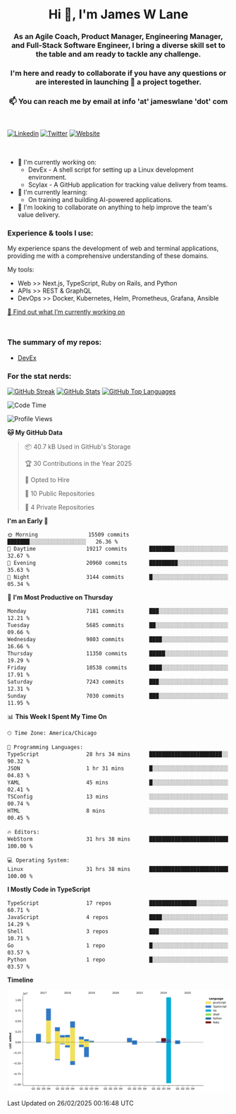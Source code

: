 <h1 align="center">Hi 👋, I'm James W Lane</h1>
<h3 align="center">As an Agile Coach, Product Manager, Engineering Manager, and Full-Stack Software Engineer, I bring a diverse skill set to the table and am ready to tackle any challenge.</h3>
<h3 align="center">I'm here and ready to collaborate if you have any questions or are interested in launching 🚀 a project together.</h3>

<div style="margin-top: 16px;" />

<h3 align="center">📫 You can reach me by email at info 'at' jameswlane 'dot' com</h3>

<div style="margin-top: 48px;" />

[![Linkedin](https://img.shields.io/badge/LinkedIn-0077B5?style=for-the-badge&logo=linkedin&logoColor=white)](https://www.linkedin.com/in/jameswlane/)
[![Twitter](https://img.shields.io/badge/Twitter-1DA1F2?style=for-the-badge&logo=twitter&logoColor=white)](https://x.com/jameswlane)
[![Website](https://img.shields.io/website?down_color=red&down_message=offline&style=for-the-badge&up_color=green&up_message=up&url=https%3A%2F%2Fwww.jameswlane.com)](https://www.jameswlane.com)

<div style="margin-top: 48px;" />

- 🔭 I'm currently working on:
  - DevEx - A shell script for setting up a Linux development environment.
  - Scylax - A GitHub application for tracking value delivery from teams.
- 🌱 I'm currently learning:
  - On training and building AI-powered applications.
- 👯 I'm looking to collaborate on anything to help improve the team's value delivery.

### Experience & tools I use:

My experience spans the development of web and terminal applications, providing me with a comprehensive understanding of these domains.

My tools:
- Web >> Next.js, TypeScript, Ruby on Rails, and Python
- APIs >> REST & GraphQL
- DevOps >> Docker, Kubernetes, Helm, Prometheus, Grafana, Ansible

[🔭 Find out what I’m currently working on](https://www.jameswlane.com/now)  

<div style="margin-top: 50px;"/>

### The summary of my repos:
- [DevEx](https://github.com/jameswlane/devex)  

### For the stat nerds:
[![GitHub Streak](https://github-readme-streak-stats.herokuapp.com?user=jameswlane&theme=tokyonight)](https://git.io/streak-stats)
[![GitHub Stats](https://github-readme-stats.vercel.app/api?username=jameswlane&show_icons=true&theme=tokyonight)](https://github-readme-stats.vercel.app)
[![GitHub Top Languages](https://github-readme-stats.vercel.app/api/top-langs?username=jameswlane&show_icons=true&locale=en&layout=compact&theme=tokyonight)](https://github-readme-stats.vercel.app)

<!--START_SECTION:waka-->
![Code Time](http://img.shields.io/badge/Code%20Time-399%20hrs%2048%20mins-blue)

![Profile Views](http://img.shields.io/badge/Profile%20Views-0-blue)

**🐱 My GitHub Data** 

> 📦 40.7 kB Used in GitHub's Storage 
 > 
> 🏆 30 Contributions in the Year 2025
 > 
> 💼 Opted to Hire
 > 
> 📜 10 Public Repositories 
 > 
> 🔑 4 Private Repositories 
 > 
**I'm an Early 🐤** 

```text
🌞 Morning                15509 commits       ███████░░░░░░░░░░░░░░░░░░   26.36 % 
🌆 Daytime                19217 commits       ████████░░░░░░░░░░░░░░░░░   32.67 % 
🌃 Evening                20960 commits       █████████░░░░░░░░░░░░░░░░   35.63 % 
🌙 Night                  3144 commits        █░░░░░░░░░░░░░░░░░░░░░░░░   05.34 % 
```
📅 **I'm Most Productive on Thursday** 

```text
Monday                   7181 commits        ███░░░░░░░░░░░░░░░░░░░░░░   12.21 % 
Tuesday                  5685 commits        ██░░░░░░░░░░░░░░░░░░░░░░░   09.66 % 
Wednesday                9803 commits        ████░░░░░░░░░░░░░░░░░░░░░   16.66 % 
Thursday                 11350 commits       █████░░░░░░░░░░░░░░░░░░░░   19.29 % 
Friday                   10538 commits       ████░░░░░░░░░░░░░░░░░░░░░   17.91 % 
Saturday                 7243 commits        ███░░░░░░░░░░░░░░░░░░░░░░   12.31 % 
Sunday                   7030 commits        ███░░░░░░░░░░░░░░░░░░░░░░   11.95 % 
```


📊 **This Week I Spent My Time On** 

```text
🕑︎ Time Zone: America/Chicago

💬 Programming Languages: 
TypeScript               28 hrs 34 mins      ███████████████████████░░   90.32 % 
JSON                     1 hr 31 mins        █░░░░░░░░░░░░░░░░░░░░░░░░   04.83 % 
YAML                     45 mins             █░░░░░░░░░░░░░░░░░░░░░░░░   02.41 % 
TSConfig                 13 mins             ░░░░░░░░░░░░░░░░░░░░░░░░░   00.74 % 
HTML                     8 mins              ░░░░░░░░░░░░░░░░░░░░░░░░░   00.45 % 

🔥 Editors: 
WebStorm                 31 hrs 38 mins      █████████████████████████   100.00 % 

💻 Operating System: 
Linux                    31 hrs 38 mins      █████████████████████████   100.00 % 
```

**I Mostly Code in TypeScript** 

```text
TypeScript               17 repos            ███████████████░░░░░░░░░░   60.71 % 
JavaScript               4 repos             ████░░░░░░░░░░░░░░░░░░░░░   14.29 % 
Shell                    3 repos             ███░░░░░░░░░░░░░░░░░░░░░░   10.71 % 
Go                       1 repo              █░░░░░░░░░░░░░░░░░░░░░░░░   03.57 % 
Python                   1 repo              █░░░░░░░░░░░░░░░░░░░░░░░░   03.57 % 
```



**Timeline**

![Lines of Code chart](https://raw.githubusercontent.com/jameswlane/jameswlane/main/assets/bar_graph.png)


 Last Updated on 26/02/2025 00:16:48 UTC
<!--END_SECTION:waka-->
